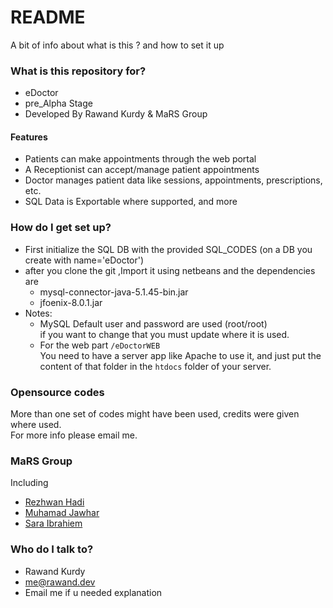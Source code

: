 # README #

A bit of info about what is this ? and how to set it up

### What is this repository for? ###

* eDoctor
* pre_Alpha Stage
* Developed By Rawand Kurdy & MaRS Group

#### Features ###
* Patients can make appointments through the web portal
* A Receptionist can accept/manage patient appointments
* Doctor manages patient data like sessions, appointments, prescriptions, etc.
* SQL Data is Exportable where supported, and more

### How do I get set up? ###
* First initialize the SQL DB with the provided SQL_CODES (on a DB you create with name='eDoctor')
* after you clone the git ,Import it using netbeans and the dependencies are
  * mysql-connector-java-5.1.45-bin.jar
  * jfoenix-8.0.1.jar
* Notes:
  * MySQL Default user and password are used (root/root)</br>
    if you want to change that you must update where it is used.
  * For the web part `/eDoctorWEB` </br>
    You need to have a server app like Apache to use it,
    and just put the content of that folder in the `htdocs` folder of your server.

### Opensource codes ###
 More than one set of codes might have been used, credits were given where used.</br>
 For more info please email me.
 
### MaRS Group ###
 Including
 * [Rezhwan Hadi](mailto:zhwzhw1991@gmail.com) 
 * [Muhamad Jawhar](mailto:mohammedjuhd@gmail.com)
 * [Sara Ibrahiem](mailto:saraxan993@gmail.com) 
### Who do I talk to? ###

* Rawand Kurdy 
* me@rawand.dev
* Email me if u needed  explanation
